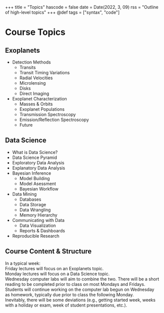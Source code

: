 +++
title = "Topics"
hascode = false
date = Date(2022, 3, 09)
rss = "Outline of high-level topics"
+++
@def tags = ["syntax", "code"]

# Course Topics

## Exoplanets
- Detection Methods
  - Transits
  - Transit Timing Variations
  - Radial Velocities
  - Microlensing
  - Disks
  - Direct Imaging
- Exoplanet Characterization
  - Masses & Orbits
  - Exoplanet Populations
  - Transmission Spectroscopy
  - Emission/Reflection Spectroscopy
  - Future 

## Data Science
- What is Data Science?
- Data Science Pyramid
- Exploratory Data Analysis
- Explanatory Data Analysis
- Bayesian Inference
  - Model Building
  - Model Asessment
  - Bayesian Workflow
- Data Mining
  - Databases
  - Data Storage
  - Data Wrangling
  - Memory Hierarchy
- Communicating with Data
  - Data Visualization
  - Reports & Dashboards
- Reproducible Research


## Course Content & Structure
In a typical week:  
Friday lectures will focus on an Exoplanets topic.  
Monday lectures will focus on a Data Science topic.  
Wednesday computer labs will aim to combine the two.
There will be a short reading to be completed prior to class on most Mondays and Fridays.  
Students will continue working on the computer lab begun on Wednesday as homework, typically due prior to class the following Monday.  
Inevitably, there will be some deviations (e.g., getting started week, weeks with a holiday or exam, week of student presentations, etc.).   

